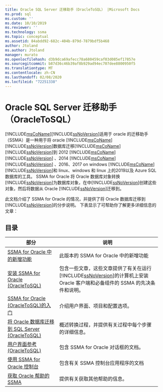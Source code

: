 ```yaml
---
title: Oracle SQL Server 迁移助手（OracleToSQL） |Microsoft Docs
ms.prod: sql
ms.custom: ''
ms.date: 10/10/2019
ms.reviewer: ''
ms.technology: ssma
ms.topic: conceptual
ms.assetid: 84abdd92-682c-404b-879d-7879bdf5b468
author: Jtoland
ms.author: Jtoland
manager: murato
ms.openlocfilehash: d3b9dca69afecc78a680459caf03d085ef17857e
ms.sourcegitcommit: b87d36c46b39af8b929ad94ec707dee8800950f5
ms.translationtype: MT
ms.contentlocale: zh-CN
ms.lasthandoff: 02/08/2020
ms.locfileid: "72251338"
---
```

# <a name="sql-server-migration-assistant-for-oracle-oracletosql"></a>Oracle SQL Server 迁移助手（OracleToSQL）
[!INCLUDE[msCoName](../../includes/msconame_md.md)][!INCLUDE[ssNoVersion](../../includes/ssnoversion-md.md)]适用于 oracle 的迁移助手（SSMA）是一种用于将 oracle [!INCLUDE[msCoName](../../includes/msconame_md.md)] [!INCLUDE[ssNoVersion](../../includes/ssnoversion-md.md)]数据库迁移[!INCLUDE[msCoName](../../includes/msconame_md.md)] [!INCLUDE[ssNoVersion](../../includes/ssnoversion-md.md)]到 2012 [!INCLUDE[msCoName](../../includes/msconame_md.md)] [!INCLUDE[ssNoVersion](../../includes/ssnoversion-md.md)] 、2014 [!INCLUDE[msCoName](../../includes/msconame_md.md)] [!INCLUDE[ssNoVersion](../../includes/ssnoversion-md.md)] 、2016、2017 on windows [!INCLUDE[msCoName](../../includes/msconame_md.md)] [!INCLUDE[ssNoVersion](../../includes/ssnoversion-md.md)]和 linux、windows 和 linux 上的2019以及 Azure SQL 数据库的工具。 SSMA for Oracle 将 Oracle 数据库对象转换[!INCLUDE[ssNoVersion](../../includes/ssnoversion-md.md)]为数据库对象，在中[!INCLUDE[ssNoVersion](../../includes/ssnoversion-md.md)]创建这些对象，然后将数据从 Oracle [!INCLUDE[ssNoVersion](../../includes/ssnoversion-md.md)]迁移到。  
  
此文档介绍了 SSMA for Oracle 的情况，并提供了将 Oracle 数据库迁移到[!INCLUDE[ssNoVersion](../../includes/ssnoversion-md.md)]的分步说明。 下表显示了可帮助你了解更多详细信息的文章：  
  
## <a name="contents"></a>目录  
  
|部分|说明|
|-----------|---------------|
|[SSMA for Oracle 中的新增功能](https://msdn.microsoft.com/f305ebb6-7393-4a43-abb3-6332b739d690)|此版本的 SSMA for Oracle 中的新增功能|  
|[安装 SSMA for Oracle &#40;OracleToSQL&#41;](../../ssma/oracle/installing-ssma-for-oracle-oracletosql.md)|包含一些文章，这些文章提供了有关在运行[!INCLUDE[ssNoVersion](../../includes/ssnoversion-md.md)]的计算机上安装 Oracle 客户端和必备组件的 SSMA 的先决条件和说明。|  
|[SSMA for Oracle &#40;OracleToSQL&#41;的入门](../../ssma/oracle/getting-started-with-ssma-for-oracle-oracletosql.md)|介绍用户界面、项目和配置选项。|  
|[将 Oracle 数据库迁移到 SQL Server &#40;OracleToSQL&#41;](../../ssma/oracle/migrating-oracle-databases-to-sql-server-oracletosql.md)|概述转换过程，并提供有关过程中每个步骤的详细信息。|  
|[用户界面参考 &#40;OracleToSQL&#41;](../../ssma/oracle/user-interface-reference-oracletosql.md)|包含 SSMA for Oracle 对话框的文档。|  
|[使用 SSMA for Oracle 控制台](working-with-ssma-for-oracle-console-oracletosql.md)|包含有关 SSMA 控制台应用程序的文档|  
|[获取 Oracle 帮助的 SSMA](https://go.microsoft.com/fwlink/?LinkID=708538&clcid=0x409)|提供有关获取其他帮助的信息。|  
